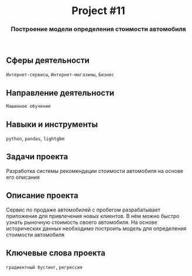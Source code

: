 <h1 align="center">  
  Project #11 
</h1> 

<h3 align="center"> Построение модели определения стоимости автомобиля </h3>
<br>

## Сферы деятельности
`Интернет-сервисы`, `Интернет-магазины`, `Бизнес`

## Направление деятельности
`Машинное обучение`

## Навыки и инструменты
`python`, `pandas`, `lightgbm`

## Задачи проекта
Разработка системы рекомендации стоимости автомобиля на основе его описания

## Описание проекта
Сервис по продаже автомобилей с пробегом разрабатывает приложение для привлечения новых клиентов. В нём можно быстро узнать рыночную стоимость своего автомобиля. На основе исторических данных необходимо построить модель для определения стоимости автомобиля

## Ключевые слова проекта
`градиентный бустинг`, `регрессия`
